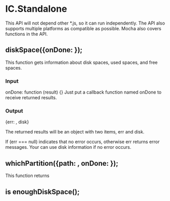 # IC.Standalone
This API will not depend other *.js, so it can run independently.
The API also supports multiple platforms as compatible as possible.
Mocha also covers functions in the API.

## diskSpace({onDone: });

This function gets information about disk spaces, used spaces, and free spaces.

### Input

onDone: function (result) {}
Just put a callback function named onDone to receive returned results.


### Output

{err: , disk}

The returned results will be an object with two items, err and disk.

If (err === null) indicates that no error occurs, otherwise err returns error messages.
Your can use disk information if no error occurs.


## whichPartition({path: , onDone: });

This function returns

## is enoughDiskSpace();




